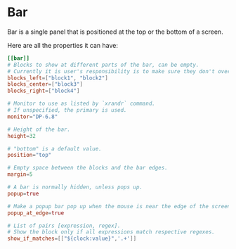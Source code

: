 # Bar

Bar is a single panel that is positioned at the top or the bottom of a screen.

Here are all the properties it can have:

```toml
[[bar]]
# Blocks to show at different parts of the bar, can be empty.
# Currently it is user's responsibility is to make sure they don't overlap.
blocks_left=["block1", "block2"]
blocks_center=["block3"]
blocks_right=["block4"]

# Monitor to use as listed by `xrandr` command.
# If unspecified, the primary is used.
monitor="DP-6.8"

# Height of the bar.
height=32

# "bottom" is a default value.
position="top"

# Empty space between the blocks and the bar edges.
margin=5

# A bar is normally hidden, unless pops up.
popup=true  

# Make a popup bar pop up when the mouse is near the edge of the screen.
popup_at_edge=true  

# List of pairs [expression, regex].
# Show the block only if all expressions match respective regexes.
show_if_matches=[["${clock:value}",'.+']]
```
